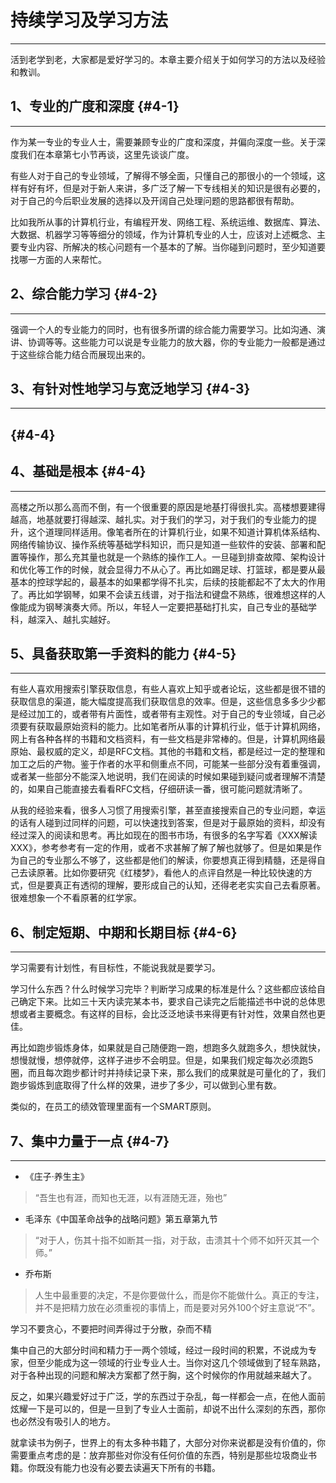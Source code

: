 # 持续学习及学习方法

---

活到老学到老，大家都是爱好学习的。本章主要介绍关于如何学习的方法以及经验和教训。

## 1、专业的广度和深度 {#4-1}

---

作为某一专业的专业人士，需要兼顾专业的广度和深度，并偏向深度一些。关于深度我们在本章第七小节再谈，这里先谈谈广度。

有些人对于自己的专业领域，了解得不够全面，只懂自己的那很小的一个领域，这样有好有坏，但是对于新人来讲，多广泛了解一下专线相关的知识是很有必要的，对于自己的今后职业发展的选择以及开阔自己处理问题的思路都很有帮助。

比如我所从事的计算机行业，有编程开发、网络工程、系统运维、数据库、算法、大数据、机器学习等等细分的领域，作为计算机专业的人士，应该对上述概念、主要专业内容、所解决的核心问题有一个基本的了解。当你碰到问题时，至少知道要找哪一方面的人来帮忙。

## 2、综合能力学习 {#4-2}

---

强调一个人的专业能力的同时，也有很多所谓的综合能力需要学习。比如沟通、演讲、协调等等。这些能力可以说是专业能力的放大器，你的专业能力一般都是通过于这些综合能力结合而展现出来的。

## 3、有针对性地学习与宽泛地学习 {#4-3}

---

##  {#4-4}

## 4、基础是根本 {#4-4}

---

高楼之所以那么高而不倒，有一个很重要的原因是地基打得很扎实。高楼想要建得越高，地基就要打得越深、越扎实。对于我们的学习，对于我们的专业能力的提升，这个道理同样适用。像笔者所在的计算机行业，如果不知道计算机体系结构、网络传输协议、操作系统等基础学科知识，而只是知道一些软件的安装、部署和配置等操作，那么充其量也就是一个熟练的操作工人。一旦碰到排查故障、架构设计和优化等工作的时候，就会显得力不从心了。再比如踢足球、打篮球，都是要从最基本的控球学起的，最基本的如果都学得不扎实，后续的技能都起不了太大的作用了。再比如学钢琴，如果不会读五线谱，对于指法和键盘不熟练，很难想这样的人像能成为钢琴演奏大师。所以，年轻人一定要把基础打扎实，自己专业的基础学科，越深入、越扎实越好。

## 5、具备获取第一手资料的能力 {#4-5}

---

有些人喜欢用搜索引擎获取信息，有些人喜欢上知乎或者论坛，这些都是很不错的获取信息的渠道，能大幅度提高我们获取信息的效率。但是，这些信息多多少少都是经过加工的，或者带有片面性，或者带有主观性。对于自己的专业领域，自己必须要有获取最原始资料的能力。比如笔者所从事的计算机行业，低于计算机网络，网上有各种各样的书籍和文档资料，有一些文档是非常棒的。但是，计算机网络最原始、最权威的定义，却是RFC文档。其他的书籍和文档，都是经过一定的整理和加工之后的产物。鉴于作者的水平和侧重点不同，可能某一些部分没有着重强调，或者某一些部分不能深入地说明，我们在阅读的时候如果碰到疑问或者理解不清楚的，如果自己能直接去看看RFC文档，仔细研读一番，很可能问题就清晰了。

从我的经验来看，很多人习惯了用搜索引擎，甚至直接搜索自己的专业问题，幸运的话有人碰到过同样的问题，可以快速找到答案，但是对于最原始的资料，却没有经过深入的阅读和思考。再比如现在的图书市场，有很多的名字写着《XXX解读XXX》，参考参考有一定的作用，或者不求甚解了解了解也就够了。但是如果是作为自己的专业那么不够了，这些都是他们的解读，你要想真正得到精髓，还是得自己去读原著。比如你要研究《红楼梦》，看他人的点评自然是一种比较快速的方式，但是要真正有透彻的理解，要形成自己的认知，还得老老实实自己去看原著。很难想象一个不看原著的红学家。

## 6、制定短期、中期和长期目标 {#4-6}

---

学习需要有计划性，有目标性，不能说我就是要学习。

学习什么东西？什么时候学习完毕？判断学习成果的标准是什么？这些都应该给自己确定下来。比如三十天内读完某本书，要求自己读完之后能描述书中说的总体思想或者主要概念。有这样的目标，会比泛泛地读书来得更有针对性，效果自然也更佳。

再比如跑步锻炼身体，如果就是自己随便跑一跑，想跑多久就跑多久，想快就快，想慢就慢，想停就停，这样子进步不会明显。但是，如果我们规定每次必须跑5圈，而且每次跑步都计时并持续记录下来，那么我们的成果就是可量化的了，我们跑步锻炼到底取得了什么样的效果，进步了多少，可以做到心里有数。

类似的，在员工的绩效管理里面有一个SMART原则。

## 7、集中力量于一点 {#4-7}

---

* 《庄子·养生主》

> “吾生也有涯，而知也无涯，以有涯随无涯，殆也”

* 毛泽东《中国革命战争的战略问题》第五章第九节

> “对于人，伤其十指不如断其一指，对于敌，击溃其十个师不如歼灭其一个师。”

* 乔布斯

> 人生中最重要的决定，不是你要做什么，而是你不能做什么。真正的专注，并不是把精力放在必须重视的事情上，而是要对另外100个好主意说“不”。

学习不要贪心，不要把时间弄得过于分散，杂而不精

集中自己的大部分时间和精力于一两个领域，经过一段时间的积累，不说成为专家，但至少能成为这一领域的行业专业人士。当你对这几个领域做到了轻车熟路，对于各种出现的问题和解决方案都了然于胸，这个时候你的作用就越来越大了。

反之，如果兴趣爱好过于广泛，学的东西过于杂乱，每一样都会一点，在他人面前炫耀一下是可以的，但是一旦到了专业人士面前，却说不出什么深刻的东西，那你也必然没有吸引人的地方。

就拿读书为例子，世界上的有太多种书籍了，大部分对你来说都是没有价值的，你需要重点考虑的是：放弃那些对你没有任何价值的东西，特别是那些垃圾商业书籍。你既没有能力也没有必要去读遍天下所有的书籍。

